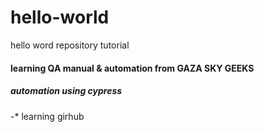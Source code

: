 # hello-world
hello word repository tutorial  

#### learning QA manual & automation from GAZA SKY GEEKS

##### automation using cypress

-* learning girhub

